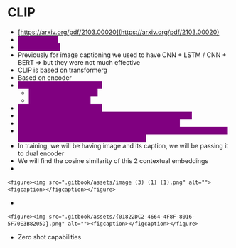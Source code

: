 # CLIP

* [https://arxiv.org/pdf/2103.00020](https://arxiv.org/pdf/2103.00020)
* <mark style="color:purple;background-color:purple;">**Image to text**</mark>
* <mark style="color:purple;background-color:purple;">**Multimodality**</mark>
* Previously for image captioning we used to have CNN + LSTM / CNN + BERT ⇒ but they were not much effective
* CLIP is based on transformerg
* Based on encoder
* <mark style="color:purple;background-color:purple;">**Dual encoder will be trained**</mark>
  * <mark style="color:purple;background-color:purple;">**1st Encoder for images**</mark>
  * <mark style="color:purple;background-color:purple;">**2nd Encoder for text**</mark>
* <mark style="color:purple;background-color:purple;">**Image is collection of pixels**</mark>
* <mark style="color:purple;background-color:purple;">**Flatten image(1D Array) is passed to transformer encoder**</mark>
* <mark style="color:purple;background-color:purple;">**Transformer encoder will form contextual embedding**</mark>
* <mark style="color:purple;background-color:purple;">**Text is converted into embedding and passed to transformer encoder which will also give contextual embedding**</mark>
* In training, we will be having image and its caption, we will be passing it to dual encoder
* We will find the cosine similarity of this 2 contextual embeddings
*

    <figure><img src=".gitbook/assets/image (3) (1) (1).png" alt=""><figcaption></figcaption></figure>
*

    <figure><img src=".gitbook/assets/{01822DC2-4664-4F8F-8016-5F70E3B8205D}.png" alt=""><figcaption></figcaption></figure>
* Zero shot capabilities
